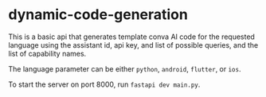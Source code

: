 # dynamic-code-generation

This is a basic api that generates template conva AI code for the requested language using the assistant id, api key, and list of possible queries, and
the list of capability names.

The language parameter can be either `python`, `android`, `flutter`, or `ios`.

To start the server on port 8000, run `fastapi dev main.py`.


